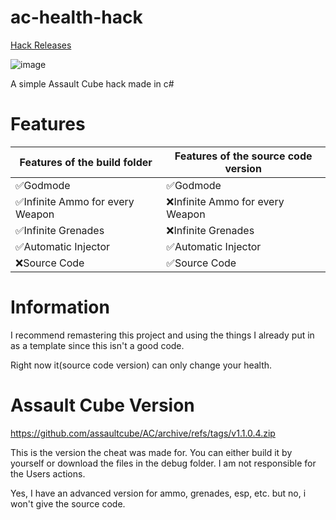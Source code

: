 # ac-health-hack
[Hack Releases](https://github.com/itssnee/ac-health-hack/releases)

![image](https://media.discordapp.net/attachments/1021828286541733978/1058488472479989820/image.png?width=876&height=465)

A simple Assault Cube hack made in c#

# Features
| Features of the build folder    | Features of the source code version |
|---------------------------------|-------------------------------------|
| ✅Godmode                        | ✅Godmode                            |
| ✅Infinite Ammo for every Weapon | ❌Infinite Ammo for every Weapon     |
| ✅Infinite Grenades              | ❌Infinite Grenades                  |
| ✅Automatic Injector             | ✅Automatic Injector                 |
| ❌Source Code                    | ✅Source Code                        |

# Information
I recommend remastering this project and using the things I already put in as a template since this isn't a good code.

Right now it(source code version) can only change your health.

# Assault Cube Version
https://github.com/assaultcube/AC/archive/refs/tags/v1.1.0.4.zip

This is the version the cheat was made for.
You can either build it by yourself or download the files in the debug folder.
I am not responsible for the Users actions.

Yes, I have an advanced version for ammo, grenades, esp, etc. but no, i won't give the source code.
